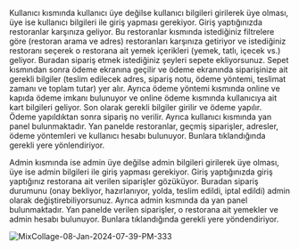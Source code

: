 Kullanıcı kısmında kullanıcı üye değilse kullanıcı bilgileri girilerek üye olması, üye ise kullanıcı bilgileri ile giriş yapması gerekiyor. Giriş yaptığınızda restoranlar karşınıza geliyor. Bu restoranlar kısmında istediğiniz filtrelere göre (restoran arama ve adres) restoranları karşınıza getiriyor ve istediğiniz restoranı seçerek o restorana ait yemek içerikleri (yemek, tatlı, içecek vs.) geliyor. Buradan sipariş etmek istediğiniz şeyleri sepete ekliyorsunuz. Sepet kısmından sonra ödeme ekranına geçilir ve ödeme ekranında siparişinize ait gerekli bilgiler (teslim edilecek adres, sipariş notu, ödeme yöntemi, teslimat zamanı ve toplam tutar) yer alır. Ayrıca ödeme yöntemi kısmında online ve kapıda ödeme imkanı bulunuyor ve online ödeme kısmında kullanıcıya ait kart bilgileri geliyor. Son olarak gerekli bilgiler girilir ve ödeme yapılır. Ödeme yapıldıktan sonra sipariş no verilir. Ayrıca kullanıcı kısmında yan panel bulunmaktadır. Yan panelde restoranlar, geçmiş siparişler, adresler, ödeme yöntemleri ve kullanıcı hesabı bulunuyor. Bunlara tıklandığında gerekli yere yönlendiriyor. 

Admin kısmında ise admin üye değilse admin bilgileri girilerek üye olması, üye ise admin bilgileri ile giriş yapması gerekiyor. Giriş yaptığınızda giriş yaptığınız restorana ait verilen siparişler gözüküyor. Buradan sipariş durumunu (onay bekliyor, hazırlanıyor, yolda, teslim edildi, iptal edildi) admin olarak değiştirebiliyorsunuz. Ayrıca admin kısmında da  yan panel bulunmaktadır. Yan panelde verilen siparişler, o restorana ait yemekler ve admin hesabı bulunuyor. Bunlara tıklandığında gerekli yere yöndendiriyor.


![MixCollage-08-Jan-2024-07-39-PM-333](https://github.com/utkug/Yemek-Siparis-ve-Restoran-Uygulamasi/assets/121403248/4c7e377e-9014-4f6c-ac7f-c3333f9ad0d7)

